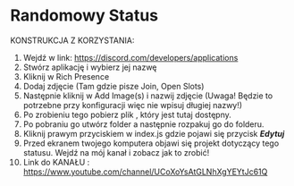# Randomowy Status

KONSTRUKCJA Z KORZYSTANIA:

1) Wejdź w link: https://discord.com/developers/applications
2) Stwórz aplikację i wybierz jej nazwę 
3) Kliknij w Rich Presence
4) Dodaj zdjęcie (Tam gdzie pisze Join, Open Slots)
5) Następnie kliknij w Add Image(s) i nazwij zdjęcie (Uwaga! Będzie to potrzebne przy konfiguracji więc nie wpisuj długiej nazwy!)
6) Po zrobieniu tego pobierz plik , który jest tutaj dostępny.
7) Po pobraniu go utwórz folder a następnie rozpakuj go do folderu.
8) Kliknij prawym przyciskiem w index.js gdzie pojawi się przycisk ***Edytuj***
9) Przed ekranem twojego komputera objawi się projekt dotyczący tego statusu. Wejdź na mój kanał i zobacz jak to zrobić!
10) Link do KANAŁU : https://www.youtube.com/channel/UCoXoYsAtGLNhXgYEYtJc61Q
